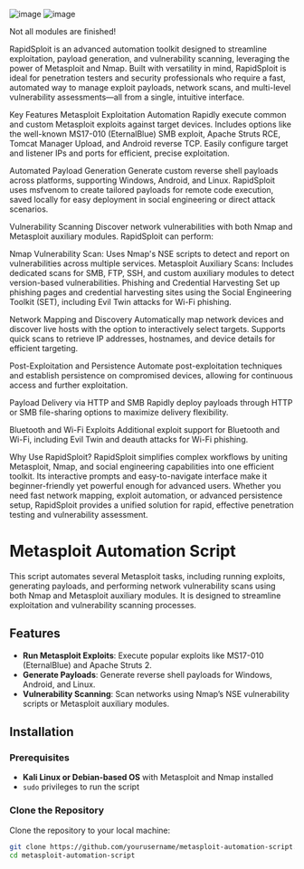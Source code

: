 ![image](https://github.com/user-attachments/assets/06846b6f-665a-4156-9b34-02328bad4dcf)
![image](https://github.com/user-attachments/assets/ce69c66a-b7cb-4e5e-a3bf-67a922bcede4)

Not all modules are finished!

RapidSploit is an advanced automation toolkit designed to streamline exploitation, payload generation, and vulnerability scanning, leveraging the power of Metasploit and Nmap. Built with versatility in mind, RapidSploit is ideal for penetration testers and security professionals who require a fast, automated way to manage exploit payloads, network scans, and multi-level vulnerability assessments—all from a single, intuitive interface.

Key Features
Metasploit Exploitation Automation
Rapidly execute common and custom Metasploit exploits against target devices. Includes options like the well-known MS17-010 (EternalBlue) SMB exploit, Apache Struts RCE, Tomcat Manager Upload, and Android reverse TCP. Easily configure target and listener IPs and ports for efficient, precise exploitation.

Automated Payload Generation
Generate custom reverse shell payloads across platforms, supporting Windows, Android, and Linux. RapidSploit uses msfvenom to create tailored payloads for remote code execution, saved locally for easy deployment in social engineering or direct attack scenarios.

Vulnerability Scanning
Discover network vulnerabilities with both Nmap and Metasploit auxiliary modules. RapidSploit can perform:

Nmap Vulnerability Scan: Uses Nmap's NSE scripts to detect and report on vulnerabilities across multiple services.
Metasploit Auxiliary Scans: Includes dedicated scans for SMB, FTP, SSH, and custom auxiliary modules to detect version-based vulnerabilities.
Phishing and Credential Harvesting
Set up phishing pages and credential harvesting sites using the Social Engineering Toolkit (SET), including Evil Twin attacks for Wi-Fi phishing.

Network Mapping and Discovery
Automatically map network devices and discover live hosts with the option to interactively select targets. Supports quick scans to retrieve IP addresses, hostnames, and device details for efficient targeting.

Post-Exploitation and Persistence
Automate post-exploitation techniques and establish persistence on compromised devices, allowing for continuous access and further exploitation.

Payload Delivery via HTTP and SMB
Rapidly deploy payloads through HTTP or SMB file-sharing options to maximize delivery flexibility.

Bluetooth and Wi-Fi Exploits
Additional exploit support for Bluetooth and Wi-Fi, including Evil Twin and deauth attacks for Wi-Fi phishing.

Why Use RapidSploit?
RapidSploit simplifies complex workflows by uniting Metasploit, Nmap, and social engineering capabilities into one efficient toolkit. Its interactive prompts and easy-to-navigate interface make it beginner-friendly yet powerful enough for advanced users. Whether you need fast network mapping, exploit automation, or advanced persistence setup, RapidSploit provides a unified solution for rapid, effective penetration testing and vulnerability assessment.




# Metasploit Automation Script

This script automates several Metasploit tasks, including running exploits, generating payloads, and performing network vulnerability scans using both Nmap and Metasploit auxiliary modules. It is designed to streamline exploitation and vulnerability scanning processes.

## Features

- **Run Metasploit Exploits**: Execute popular exploits like MS17-010 (EternalBlue) and Apache Struts 2.
- **Generate Payloads**: Generate reverse shell payloads for Windows, Android, and Linux.
- **Vulnerability Scanning**: Scan networks using Nmap’s NSE vulnerability scripts or Metasploit auxiliary modules.

## Installation

### Prerequisites

- **Kali Linux or Debian-based OS** with Metasploit and Nmap installed
- `sudo` privileges to run the script

### Clone the Repository

Clone the repository to your local machine:

```bash
git clone https://github.com/yourusername/metasploit-automation-script.git
cd metasploit-automation-script
